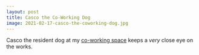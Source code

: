 ```yaml
---
layout: post
title: Casco the Co-Working Dog
image: 2021-02-17-casco-the-coworking-dog.jpg
---
```


Casco the resident dog at my [co-working space](https://cloudportme.com/) keeps
a _very_ close eye on the works.
